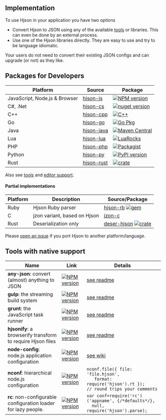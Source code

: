 
## <div class="hicon"></div> Implementation

To use Hjson in your application you have two options

- Convert Hjson to JSON using any of the available [tools](users.html) or libraries. This can even be done by an external process.
- Use one of the Hjson libraries directly. They are easy to use and try to be language idiomatic.

Your users do not need to convert their existing JSON configs and can upgrade (or not) as they like.

## <a id="dev"></a> Packages for Developers

Platform | Source | Package
-------- | ------ | -------
JavaScript, Node.js & Browser | [hjson-js](https://github.com/hjson/hjson-js) | [![NPM version](https://img.shields.io/npm/v/hjson.svg?style=flat-square)](http://www.npmjs.com/package/hjson)
C#, .Net | [hjson-cs](https://github.com/hjson/hjson-cs)                      | [![nuget version](https://img.shields.io/nuget/v/Hjson.svg?style=flat-square)](https://www.nuget.org/packages/Hjson/)
C++      | [hjson-cpp](https://github.com/hjson/hjson-cpp)                    | [![C++](https://img.shields.io/github/release/hjson/hjson-cpp.svg?style=flat-square&label=c%2b%2b)](https://github.com/hjson/hjson-cpp/releases)
Go       | [hjson-go](https://github.com/hjson/hjson-go)                      | [![Go Pkg](https://img.shields.io/github/release/hjson/hjson-go.svg?style=flat-square&label=go-pkg)](https://github.com/hjson/hjson-go/releases)
Java     | [hjson-java](https://github.com/hjson/hjson-java)                  | [![Maven Central](https://img.shields.io/maven-central/v/org.hjson/hjson.svg?style=flat-square)](http://search.maven.org/#search&#124;ga&#124;1&#124;g%3A%22org.hjson%22%20a%3A%22hjson%22)
Lua      | [hjson-lua](https://github.com/cryi/hjson-lua)                    | [![LuaRocks](https://img.shields.io/luarocks/v/cryi/hjson-lua?style=flat-square)](https://luarocks.org/modules/cryi/hjson-lua)
PHP      | [hjson-php](https://github.com/hjson/hjson-php)                    | [![Packagist](https://img.shields.io/packagist/v/laktak/hjson.svg?style=flat-square)](https://packagist.org/packages/laktak/hjson)
Python   | [hjson-py](https://github.com/hjson/hjson-py)                      | [![PyPI version](https://img.shields.io/pypi/v/hjson.svg?style=flat-square)](https://pypi.python.org/pypi/hjson)
Rust     | [hjson-rust](https://github.com/hjson/hjson-rust)                  | [![crate](https://img.shields.io/crates/v/serde-hjson.svg?style=flat-square)](https://crates.io/crates/serde-hjson)

Also see [tools](users.html) and [editor support](users.html#ed).

#### Partial implementations

Platform | Description | Source/Package
-------- | ----------- | --------------
Ruby     | Hjson Ruby parser | [hjson-rb](https://github.com/hjson/hjson-rb) [![gem](https://img.shields.io/gem/v/hjson.svg?style=flat-square)](https://rubygems.org/gems/hjson)
C        | jzon variant, based on Hjson | [jzon-c](https://github.com/KarlZylinski/jzon-c)
Rust     | Deserialization only | [deser-hjson](https://github.com/Canop/deser-hjson) [![crate](https://img.shields.io/crates/v/deser-hjson.svg?style=flat-square)](https://crates.io/crates/deser-hjson)

Please [open an issue](https://github.com/hjson/hjson/issues) if you port Hjson to another platform/language.

## Tools with native support

Name     | Link | Details
-------- | ---- | -------
**any-json**: convert (almost) anything to JSON | [![NPM version](https://img.shields.io/npm/v/any-json.svg?style=flat-square)](http://www.npmjs.com/package/any-json) | [see readme](https://github.com/laktak/any-json#usage)
**gulp**: the streaming build system | [![NPM version](https://img.shields.io/npm/v/gulp-hjson.svg?style=flat-square)](http://www.npmjs.com/package/gulp-hjson) | [see readme](https://github.com/hjson/gulp-hjson#usage)
**grunt**: the JavaScript task runner | [![NPM version](https://img.shields.io/npm/v/grunt-hjson.svg?style=flat-square)](http://www.npmjs.com/package/grunt-hjson) | [see readme](https://github.com/hjson/grunt-hjson#usage)
**hjsonify**: a browserify transform to require Hjson files | [![NPM version](https://img.shields.io/npm/v/hjsonify.svg?style=flat-square)](http://www.npmjs.com/package/hjsonify) | [see readme](https://github.com/dannyfritz/hjsonify#usage)
**node-config**: node.js application configuration | [![NPM version](https://img.shields.io/npm/v/config.svg?style=flat-square)](http://www.npmjs.com/package/config) | [see wiki](https://github.com/lorenwest/node-config/wiki/Configuration-Files#human-json---hjson)
**nconf**: hierarchical node.js configuration | [![NPM version](https://img.shields.io/npm/v/nconf.svg?style=flat-square)](http://www.npmjs.com/package/nconf) | `nconf.file({ file: 'file.hjson',`<br>`   format: require('hjson').rt });`<br>`// round trips your comments`
**rc**: non-configurable configuration loader for lazy people. | [![NPM version](https://img.shields.io/npm/v/rc.svg?style=flat-square)](http://www.npmjs.com/package/rc) | `var conf=require('rc')('appname', {/*defaults*/},`<br>`  null, require('hjson').parse);`
